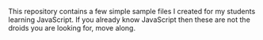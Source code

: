 This repository contains a few simple sample files I created for my students learning JavaScript. If you already know JavaScript then these are not the droids you are looking for, move along.
